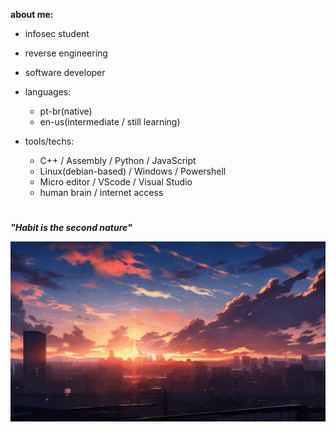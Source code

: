 **about me:**
  
  - infosec student
  - reverse engineering
  - software developer
    
- languages:
  
    - pt-br(native)
    - en-us(intermediate / still learning)

- tools/techs:
  
  - C++ / Assembly / Python / JavaScript
  - Linux(debian-based) / Windows / Powershell
  - Micro editor / VScode / Visual Studio
  - human brain / internet access 

#

***"Habit is the second nature"***

![sunset](sunset.gif)



#



